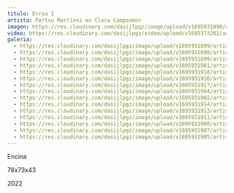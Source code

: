 ```yaml
---
titulo: Erroa I
artista: Fertxu Martínez en Clara Campoamor
imagen: https://res.cloudinary.com/dasijlpgz/image/upload/v1695931898/artistas/Fertxu%20Mart%C3%ADnez/Erroa%20I/P1070120.jpg
video: https://res.cloudinary.com/dasijlpgz/video/upload/v1685373202/artistas/Fertxu%20Mart%C3%ADnez/Area%20II/project-1.mp4
galeria:
  - https://res.cloudinary.com/dasijlpgz/image/upload/v1695931899/artistas/Fertxu%20Mart%C3%ADnez/Erroa%20I/P1070122.jpg
  - https://res.cloudinary.com/dasijlpgz/image/upload/v1695931898/artistas/Fertxu%20Mart%C3%ADnez/Erroa%20I/P1070120.jpg
  - https://res.cloudinary.com/dasijlpgz/image/upload/v1695931899/artistas/Fertxu%20Mart%C3%ADnez/Erroa%20I/P1070124.jpg
  - https://res.cloudinary.com/dasijlpgz/image/upload/v1695931901/artistas/Fertxu%20Mart%C3%ADnez/Erroa%20I/P1070126.jpg
  - https://res.cloudinary.com/dasijlpgz/image/upload/v1695931918/artistas/Fertxu%20Mart%C3%ADnez/Erroa%20I/P1070145.jpg
  - https://res.cloudinary.com/dasijlpgz/image/upload/v1695931910/artistas/Fertxu%20Mart%C3%ADnez/Erroa%20I/P1070136.jpg
  - https://res.cloudinary.com/dasijlpgz/image/upload/v1695931917/artistas/Fertxu%20Mart%C3%ADnez/Erroa%20I/P1070144.jpg
  - https://res.cloudinary.com/dasijlpgz/image/upload/v1695931904/artistas/Fertxu%20Mart%C3%ADnez/Erroa%20I/P1070129.jpg
  - https://res.cloudinary.com/dasijlpgz/image/upload/v1695931902/artistas/Fertxu%20Mart%C3%ADnez/Erroa%20I/P1070127.jpg
  - https://res.cloudinary.com/dasijlpgz/image/upload/v1695931914/artistas/Fertxu%20Mart%C3%ADnez/Erroa%20I/P1070142.jpg
  - https://res.cloudinary.com/dasijlpgz/image/upload/v1695931913/artistas/Fertxu%20Mart%C3%ADnez/Erroa%20I/P1070141.jpg
  - https://res.cloudinary.com/dasijlpgz/image/upload/v1695931911/artistas/Fertxu%20Mart%C3%ADnez/Erroa%20I/P1070140.jpg
  - https://res.cloudinary.com/dasijlpgz/image/upload/v1695931908/artistas/Fertxu%20Mart%C3%ADnez/Erroa%20I/P1070134.jpg
  - https://res.cloudinary.com/dasijlpgz/image/upload/v1695931907/artistas/Fertxu%20Mart%C3%ADnez/Erroa%20I/P1070133.jpg
  - https://res.cloudinary.com/dasijlpgz/image/upload/v1695931905/artistas/Fertxu%20Mart%C3%ADnez/Erroa%20I/P1070131.jpg
---
```

E﻿ncina

7﻿8x73x43

2﻿022